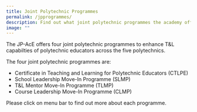 ```yaml
---
title: Joint Polytechnic Programmes
permalink: /jpprogrammes/
description: Find out what joint polytechnic programmes the academy offers!
image: ""
---
```

The JP-AcE offers four joint polytechnic programmes to enhance T&L capabilties of polytechnic educators across the five polytechnics.

The four joint polytechnic programmes are:
* Certificate in Teaching and Learning for Polytechnic Educators (CTLPE)
* School Leadership Move-In Programme (SLMP)
* T&L Mentor Move-In Programme (TLMP)
* Course Leadership Move-In Programme (CLMP)

Please click on menu bar to find out more about each programme.